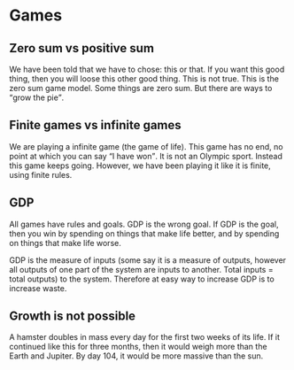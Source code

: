 # Games

## Zero sum vs positive sum
We have been told that we have to chose: this or that. If you want this good thing, then you will loose this other good thing. This is not true. This is the zero sum game model. Some things are zero sum. But there are ways to <q>grow the pie</q>. 

## Finite games vs infinite games
We are playing a infinite game (the game of life). This game has no end, no point at which you can say <q>I have won</q>. It is not an Olympic sport. Instead this game keeps going. However, we have been playing it like it is finite, using finite rules. 

## GDP
All games have rules and goals. GDP is the wrong goal. If GDP is the goal, then you win by spending on things that make life better, and by spending on things that make life worse.

GDP is the measure of inputs (some say it is a measure of outputs, however all outputs of one part of the system are inputs to another. Total inputs = total outputs) to the system. Therefore at easy way to increase GDP is to increase waste.

## Growth is not possible
A hamster doubles in mass every day for the first two weeks of its life. If it continued like this for three months, then it would weigh more than the Earth and Jupiter. By day 104, it would be more massive than the sun.
